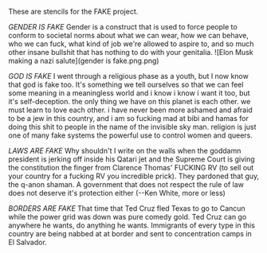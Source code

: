 These are stencils for the FAKE project.  

*GENDER IS FAKE*
Gender is a construct that is used to force people to conform to societal norms about what we can wear, how we can 
behave, who we can fuck, what kind of job we're allowed to aspire to, and so much other insane bullshit that has nothing to do with your genitalia.
![Elon Musk making a nazi salute](gender is fake.png.png)

*GOD IS FAKE*
I went through a religious phase as a youth, but I now know that god is fake too.  It's something we tell ourselves so that we can feel some
meaning in a meaningless world and i know i know i want it too, but it's self-deception.  the only thing we have on this planet is each other.
we must learn to love each other.  i have never been more ashamed and afraid to be a jew in this country, and i am so fucking mad at bibi and hamas
for doing this shit to people in the name of the invisible sky man.  religion is just one of many fake systems the powerful use to control women
and queers.

*LAWS ARE FAKE*
Why shouldn't I write on the walls when the goddamn president is jerking off inside his Qatari jet and the Supreme Court is giving the constitution
the finger from Clarence Thomas' FUCKING RV (to sell out your country for a fucking RV you incredible prick).  They pardoned that guy, the q-anon shaman.
A government that does not respect the rule of law does not deserve it's protection either (--Ken White, more or less)

*BORDERS ARE FAKE*
That time that Ted Cruz fled Texas to go to Cancun while the power grid was down was pure comedy gold.  Ted Cruz can go anywhere he wants, do anything
he wants.  Immigrants of every type in this country are being nabbed at at border and sent to concentration camps in El Salvador.
